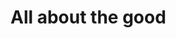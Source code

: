 <!DOCTYPE html>
<html>
  <head>
    <meta charset="utf-8">
    <title>All that good stuff</title>
   </head>
   <body>
   <h1>All about the good</h1>
   </body>
</html>
